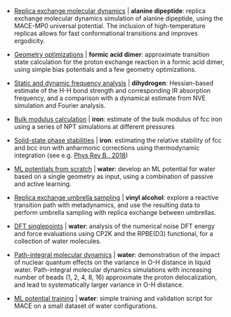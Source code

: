 - [Replica exchange molecular dynamics](https://github.com/molmod/psiflow/tree/main/examples/alanine_replica_exchange.py) | **alanine dipeptide**: replica exchange molecular dynamics simulation of alanine dipeptide, using the MACE-MP0 universal potential.
  The inclusion of high-temperature replicas allows for fast conformational transitions and improves ergodicity.
- [Geometry optimizations](https://github.com/molmod/psiflow/tree/main/examples/formic_acid_transition.py) | **formic acid dimer**: approximate transition state calculation for the proton exchange reaction in a formic acid dimer,
  using simple bias potentials and a few geometry optimizations.
- [Static and dynamic frequency analysis](https://github.com/molmod/psiflow/tree/main/examples/h2_static_dynamic.py) | **dihydrogen**: Hessian-based estimate of the H-H bond strength and corresponding IR absorption frequency, and a comparison with a dynamical estimate from NVE simulation and Fourier analysis.
  
- [Bulk modulus calculation](https://github.com/molmod/psiflow/tree/main/examples/iron_bulk_modulus.py) | **iron**: estimate of the bulk modulus of fcc iron using a series of NPT simulations at different pressures
  
- [Solid-state phase stabilities](https://github.com/molmod/psiflow/tree/main/examples/iron_harmonic_fcc_bcc.py) | **iron**: estimating the relative stability of fcc and bcc iron with anharmonic corrections using thermodynamic integration (see e.g. [Phys Rev B., 2018](https://journals.aps.org/prb/abstract/10.1103/PhysRevB.97.054102))

- [ML potentials from scratch](https://github.com/molmod/psiflow/tree/main/examples/online_learning_pimd.py) | **water**: develop an ML potential for water based on a single geometry as input, using a combination of passive and active learning.

- [Replica exchange umbrella sampling](https://github.com/molmod/psiflow/tree/main/examples/proton_jump_plumed.py) |
  **vinyl alcohol**: explore a reactive transition path with metadynamics, and use the
  resulting data to perform umbrella sampling with replica exchange between umbrellas.

- [DFT singlepoints](https://github.com/molmod/psiflow/tree/main/examples/water_cp2k_noise.py) | **water**: analysis of the numerical noise DFT energy and force evaluations using CP2K and the RPBE(D3) functional, for a collection of water molecules.
  
- [Path-integral molecular dynamics](https://github.com/molmod/psiflow/tree/main/examples/water_path_integral_md.py) | **water**: demonstration of the impact of nuclear quantum effects on the variance in O-H distance in liquid water. Path-integral molecular dynamics simulations with increasing number of beads (1, 2, 4, 8, 16) approximate the proton delocalization, and lead to systematically larger variance in O-H distance.
  
- [ML potential training](https://github.com/molmod/psiflow/tree/main/examples/water_train_validate.py) | **water**: simple training and validation script for MACE on a small dataset of water configurations.
